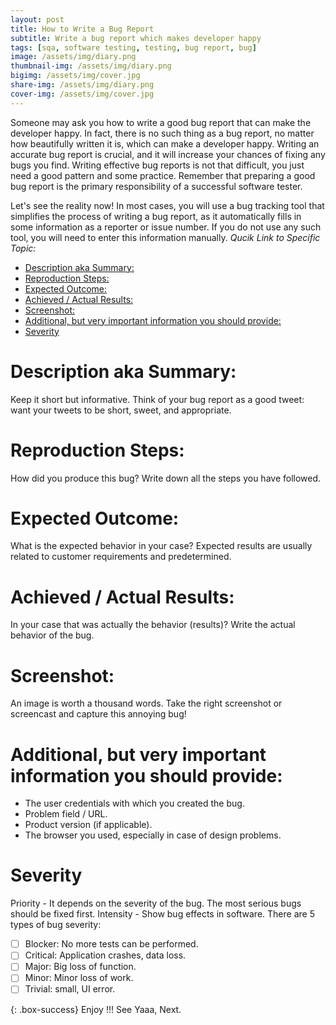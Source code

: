 ```yaml
---
layout: post
title: How to Write a Bug Report
subtitle: Write a bug report which makes developer happy
tags: [sqa, software testing, testing, bug report, bug]
image: /assets/img/diary.png
thumbnail-img: /assets/img/diary.png
bigimg: /assets/img/cover.jpg
share-img: /assets/img/diary.png
cover-img: /assets/img/cover.jpg
---
```


Someone may ask you how to write a good bug report that can make the developer happy. In fact, there is no such thing as a bug report, no matter how beautifully written it is, which can make a developer happy.
Writing an accurate bug report is crucial, and it will increase your chances of fixing any bugs you find. Writing effective bug reports is not that difficult, you just need a good pattern and some practice. Remember that preparing a good bug report is the primary responsibility of a successful software tester.

Let's see the reality now! In most cases, you will use a bug tracking tool that simplifies the process of writing a bug report, as it automatically fills in some information as a reporter or issue number. If you do not use any such tool, you will need to enter this information manually.
_Qucik Link to Specific Topic:_

- [Description aka Summary:](#description-aka-summary)
- [Reproduction Steps:](#reproduction-steps)
- [Expected Outcome:](#expected-outcome)
- [Achieved / Actual Results:](#achieved--actual-results)
- [Screenshot:](#screenshot)
- [Additional, but very important information you should provide:](#additional-but-very-important-information-you-should-provide)
- [Severity](#severity)

# Description aka Summary:

Keep it short but informative. Think of your bug report as a good tweet: want your tweets to be short, sweet, and appropriate.

# Reproduction Steps:

How did you produce this bug? Write down all the steps you have followed.

# Expected Outcome:

What is the expected behavior in your case? Expected results are usually related to customer requirements and predetermined.

# Achieved / Actual Results:

In your case that was actually the behavior (results)? Write the actual behavior of the bug.

# Screenshot:

An image is worth a thousand words. Take the right screenshot or screencast and capture this annoying bug!

# Additional, but very important information you should provide:

- The user credentials with which you created the bug.
- Problem field / URL.
- Product version (if applicable).
- The browser you used, especially in case of design problems.

# Severity

Priority - It depends on the severity of the bug. The most serious bugs should be fixed first.
Intensity - Show bug effects in software. There are 5 types of bug severity:

- [ ] Blocker: No more tests can be performed.
- [ ] Critical: Application crashes, data loss.
- [ ] Major: Big loss of function.
- [ ] Minor: Minor loss of work.
- [ ] Trivial: small, UI error.

{: .box-success}
Enjoy !!!
See Yaaa, Next.
